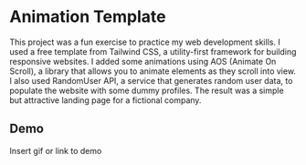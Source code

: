 
# Animation Template

This project was a fun exercise to practice my web development skills. I used a free template from Tailwind CSS, a utility-first framework for building responsive websites. I added some animations using AOS (Animate On Scroll), a library that allows you to animate elements as they scroll into view. I also used RandomUser API, a service that generates random user data, to populate the website with some dummy profiles. The result was a simple but attractive landing page for a fictional company.


## Demo

Insert gif or link to demo

